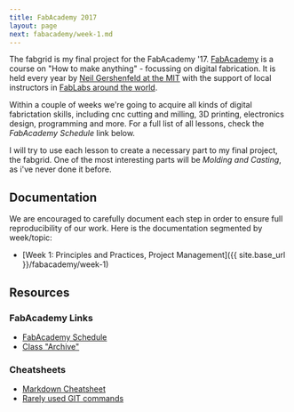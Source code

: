 ```yaml
---
title: FabAcademy 2017
layout: page
next: fabacademy/week-1.md
---
```


The fabgrid is my final project for the FabAcademy '17. [FabAcademy](http://fabacademy.org/) is a course on "How to make anything" - focussing on digital fabrication. It is held every year by [Neil Gershenfeld at the MIT](http://ng.cba.mit.edu/) with the support of local instructors in [FabLabs around the world](https://fablabs.io).

Within a couple of weeks we're going to acquire all kinds of digital fabrictation skills, including cnc cutting and milling, 3D printing, electronics design, programming and more. For a full list of all lessons, check the *FabAcademy Schedule* link below.

I will try to use each lesson to create a necessary part to my final project, the fabgrid. One of the most interesting parts will be *Molding and Casting*, as i've never done it before.

## Documentation

We are encouraged to carefully document each step in order to ensure full reproducibility of our work. Here is the documentation segmented by week/topic:

- [Week 1: Principles and Practices, Project Management]({{ site.base_url }}/fabacademy/week-1)

## Resources

### FabAcademy Links

- [FabAcademy Schedule](http://fabacademy.org/class-schedule-2017)
- [Class "Archive"](http://archive.fabacademy.org/archives/2017/master/)

### Cheatsheets

- [Markdown Cheatsheet](https://github.com/adam-p/markdown-here/wiki/Markdown-Cheatsheet)
- [Rarely used GIT commands](https://jsph.pl/personal-git-cheatsheet/)